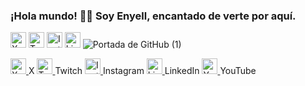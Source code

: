 ### ¡Hola mundo! 👋🏾 Soy Enyell, encantado de verte por aquí.
<a href="https://twitter.com/Nokx1z" target="_blank"><img src="https://img.icons8.com/ios-filled/50/000000/x.png" alt="X" width="25" height="25"></a>
<a href="https://www.twitch.tv/nokx1z" target="_blank"><img src="https://img.icons8.com/color/48/000000/twitch--v1.png" alt="Twitch" width="25" height="25"></a>
<a href="https://www.instagram.com/nokx1z" target="_blank"><img src="https://img.icons8.com/fluency/48/000000/instagram-new.png" alt="Instagram" width="25" height="25"></a>
<a href="https://www.linkedin.com/in/enyellduarte" target="_blank"><img src="https://img.icons8.com/color/48/000000/linkedin.png" alt="LinkedIn" width="25" height="25"></a>
![Portada de GitHub (1)](https://github.com/Nokx1z/Nokx1z/assets/66167911/81202090-afcf-4dbf-b1ef-f7a535077f9e)

<a href="https://twitter.com/Nokx1z" target="_blank">
  <img src="https://img.icons8.com/color/48/000000/x--v1.png" alt="X" width="25" height="25">
</a> X

<a href="https://www.twitch.tv/nokx1z" target="_blank">
  <img src="https://img.icons8.com/color/48/000000/twitch--v1.png" alt="Twitch" width="25" height="25">
</a> Twitch

<a href="https://www.instagram.com/nokx1z" target="_blank">
  <img src="https://img.icons8.com/fluency/48/000000/instagram-new.png" alt="Instagram" width="25" height="25">
</a> Instagram

<a href="https://www.linkedin.com/in/enyellduarte" target="_blank">
  <img src="https://img.icons8.com/color/48/000000/linkedin.png" alt="LinkedIn" width="25" height="25">
</a> LinkedIn

<a href="https://www.youtube.com/nokx1z" target="_blank">
  <img src="https://img.icons8.com/color/48/000000/youtube-play.png" alt="YouTube" width="25" height="25">
</a> YouTube
<!--
**Nokx1z/Nokx1z** is a ✨ _special_ ✨ repository because its `README.md` (this file) appears on your GitHub profile.

Here are some ideas to get you started:

- 🔭 I’m currently working on ...
- 🌱 I’m currently learning ...
- 👯 I’m looking to collaborate on ...
- 🤔 I’m looking for help with ...
- 💬 Ask me about ...
- 📫 How to reach me: ...
- 😄 Pronouns: ...
- ⚡ Fun fact: ...
-->

